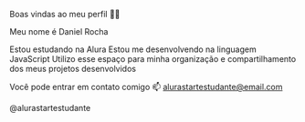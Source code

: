 Boas vindas ao meu perfil 💙💙

Meu nome é Daniel Rocha

Estou estudando na Alura
Estou me desenvolvendo na linguagem JavaScript
Utilizo esse espaço para minha organização e compartilhamento dos meus projetos desenvolvidos

Você pode entrar em contato comigo 📫
alurastartestudante@email.com

@alurastartestudante
